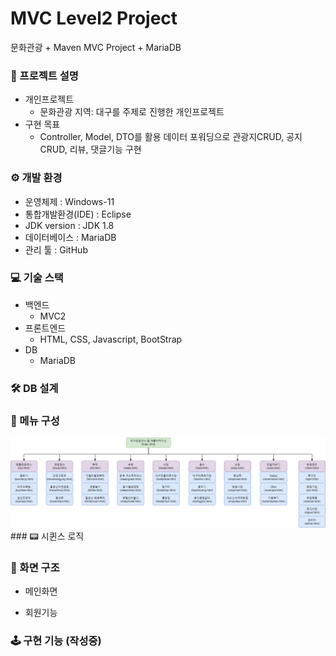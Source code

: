 # MVC Level2 Project
문화관광 + Maven MVC Project + MariaDB

### 📢 프로젝트 설명 
- 개인프로젝트
  - 문화관광 지역: 대구를 주제로 진행한 개인프로젝트
- 구현 목표
  - Controller, Model, DTO를 활용 데이터 포워딩으로 
    관광지CRUD, 공지 CRUD, 리뷰, 댓글기능 구현
    
### ⚙ 개발 환경
- 운영체제 : Windows-11
- 통합개발환경(IDE) : Eclipse
- JDK version : JDK 1.8
- 데이터베이스 : MariaDB
- 관리 툴 : GitHub    

### 💻 기술 스택
- 백엔드
  - MVC2
- 프론트엔드<br>
  - HTML, CSS, Javascript, BootStrap 
- DB<br>
  - MariaDB
  
### 🛠 DB 설계

### 📜 메뉴 구성
  <img src="./readmeImg/menu.png">
### 📟 시퀸스 로직

### 🎥 화면 구조
- 메인화면

- 회원기능

### 🕹 구현 기능 (작성중)
